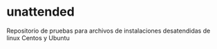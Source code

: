 # unattended
Repositorio de pruebas para archivos de instalaciones desatendidas de linux Centos y Ubuntu
